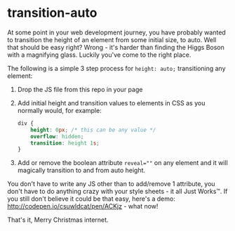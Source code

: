 transition-auto
===============

At some point in your web development journey, you have probably wanted to transition the height 
of an element from some initial size, to auto. Well that should be easy right? Wrong - it's harder 
than finding the Higgs Boson with a magnifying glass. Luckily you've come to the right place.

The following is a simple 3 step process for `height: auto;` transitioning any element:

1. Drop the JS file from this repo in your page
2. Add initial height and transition values to elements in CSS as you normally would, for example:

    ```css
    div {
        height: 0px; /* this can be any value */
        overflow: hidden;
        transition: height 1s;
    }
    ```

3. Add or remove the boolean attribute `reveal=""` on any element and it will magically transition to and from auto height.

You don't have to write any JS other than to add/remove 1 attribute, you don't have to do anything crazy with your 
style sheets - it all Just Works™. If you still don't believe it could be that easy, here's a demo: 
http://codepen.io/csuwldcat/pen/ACKjz - what now!

That's it, Merry Christmas internet.
